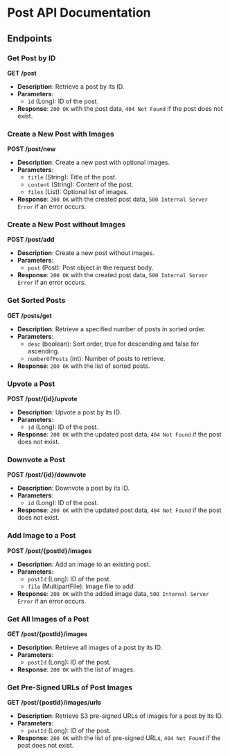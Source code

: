 # Post API Documentation

## Endpoints

### Get Post by ID
**GET /post**

- **Description**: Retrieve a post by its ID.
- **Parameters**:
  - `id` (Long): ID of the post.
- **Response**: `200 OK` with the post data, `404 Not Found` if the post does not exist.

### Create a New Post with Images
**POST /post/new**

- **Description**: Create a new post with optional images.
- **Parameters**:
  - `title` (String): Title of the post.
  - `content` (String): Content of the post.
  - `files` (List<MultipartFile>): Optional list of images.
- **Response**: `200 OK` with the created post data, `500 Internal Server Error` if an error occurs.

### Create a New Post without Images
**POST /post/add**

- **Description**: Create a new post without images.
- **Parameters**:
  - `post` (Post): Post object in the request body.
- **Response**: `200 OK` with the created post data, `500 Internal Server Error` if an error occurs.

### Get Sorted Posts
**GET /posts/get**

- **Description**: Retrieve a specified number of posts in sorted order.
- **Parameters**:
  - `desc` (boolean): Sort order, true for descending and false for ascending.
  - `numberOfPosts` (int): Number of posts to retrieve.
- **Response**: `200 OK` with the list of sorted posts.

### Upvote a Post
**POST /post/{id}/upvote**

- **Description**: Upvote a post by its ID.
- **Parameters**:
  - `id` (Long): ID of the post.
- **Response**: `200 OK` with the updated post data, `404 Not Found` if the post does not exist.

### Downvote a Post
**POST /post/{id}/downvote**

- **Description**: Downvote a post by its ID.
- **Parameters**:
  - `id` (Long): ID of the post.
- **Response**: `200 OK` with the updated post data, `404 Not Found` if the post does not exist.

### Add Image to a Post
**POST /post/{postId}/images**

- **Description**: Add an image to an existing post.
- **Parameters**:
  - `postId` (Long): ID of the post.
  - `file` (MultipartFile): Image file to add.
- **Response**: `200 OK` with the added image data, `500 Internal Server Error` if an error occurs.

### Get All Images of a Post
**GET /post/{postId}/images**

- **Description**: Retrieve all images of a post by its ID.
- **Parameters**:
  - `postId` (Long): ID of the post.
- **Response**: `200 OK` with the list of images.

### Get Pre-Signed URLs of Post Images
**GET /post/{postId}/images/urls**

- **Description**: Retrieve S3 pre-signed URLs of images for a post by its ID.
- **Parameters**:
  - `postId` (Long): ID of the post.
- **Response**: `200 OK` with the list of pre-signed URLs, `404 Not Found` if the post does not exist.
